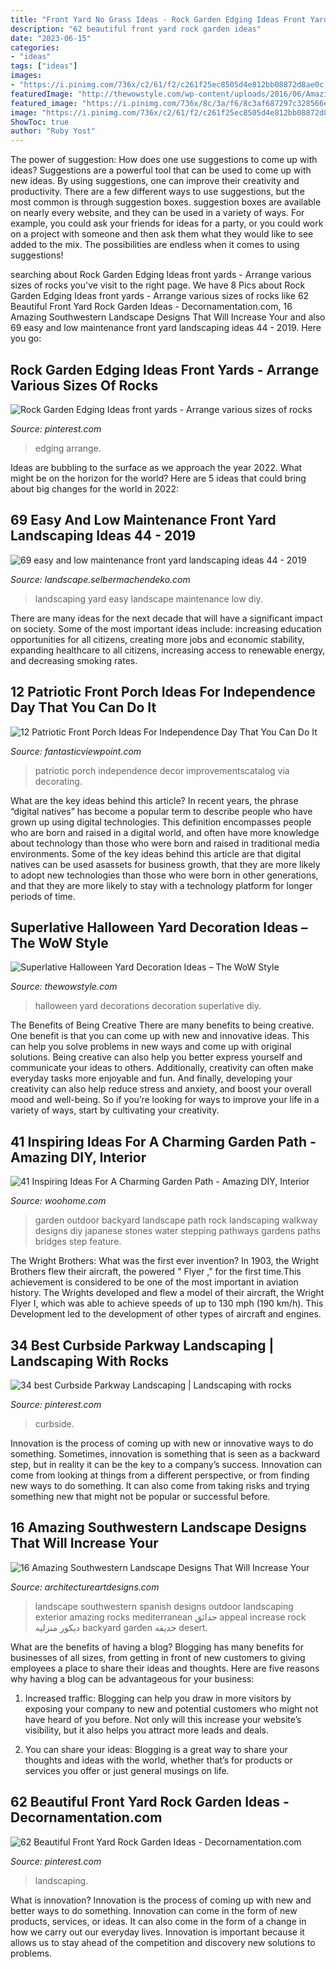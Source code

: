 ```yaml
---
title: "Front Yard No Grass Ideas - Rock Garden Edging Ideas Front Yards"
description: "62 beautiful front yard rock garden ideas"
date: "2023-06-15"
categories:
- "ideas"
tags: ["ideas"]
images:
- "https://i.pinimg.com/736x/c2/61/f2/c261f25ec8505d4e812bb08872d8ae0c.jpg"
featuredImage: "http://thewowstyle.com/wp-content/uploads/2016/06/Amazing-DIY-Halloween-Yard-Decorations.jpg"
featured_image: "https://i.pinimg.com/736x/8c/3a/f6/8c3af687297c328566e17e633538c23e.jpg"
image: "https://i.pinimg.com/736x/c2/61/f2/c261f25ec8505d4e812bb08872d8ae0c.jpg"
ShowToc: true
author: "Ruby Yost"
---
```



The power of suggestion: How does one use suggestions to come up with ideas?
Suggestions are a powerful tool that can be used to come up with new ideas. By using suggestions, one can improve their creativity and productivity. There are a few different ways to use suggestions, but the most common is through suggestion boxes. suggestion boxes are available on nearly every website, and they can be used in a variety of ways. For example, you could ask your friends for ideas for a party, or you could work on a project with someone and then ask them what they would like to see added to the mix. The possibilities are endless when it comes to using suggestions!

	

		
searching about Rock Garden Edging Ideas front yards - Arrange various sizes of rocks you've visit to the right page. We have 8 Pics about Rock Garden Edging Ideas front yards - Arrange various sizes of rocks like 62 Beautiful Front Yard Rock Garden Ideas - Decornamentation.com, 16 Amazing Southwestern Landscape Designs That Will Increase Your and also 69 easy and low maintenance front yard landscaping ideas 44 - 2019. Here you go:
		
    
## Rock Garden Edging Ideas Front Yards - Arrange Various Sizes Of Rocks

<img loading=lazy src="https://i.pinimg.com/736x/8c/3a/f6/8c3af687297c328566e17e633538c23e.jpg" onerror="this.onerror=null;this.src='https://tse4.mm.bing.net/th?id=OIP.aSTadw9V9k273Qfy6VSfwgHaJ3&amp;pid=15.1';" alt="Rock Garden Edging Ideas front yards - Arrange various sizes of rocks">

_Source: pinterest.com_

>edging arrange. 

	

Ideas are bubbling to the surface as we approach the year 2022. What might be on the horizon for the world? Here are 5 ideas that could bring about big changes for the world in 2022:

    
## 69 Easy And Low Maintenance Front Yard Landscaping Ideas 44 - 2019

<img loading=lazy src="http://landscape.selbermachendeko.com/wp-content/uploads/2019/07/69-easy-and-low-maintenance-front-yard-landscaping-ideas-44.jpg" onerror="this.onerror=null;this.src='https://tse1.mm.bing.net/th?id=OIP.CzP5Mg7CvKZI12qoQmpwMQHaNJ&amp;pid=15.1';" alt="69 easy and low maintenance front yard landscaping ideas 44 - 2019">

_Source: landscape.selbermachendeko.com_

>landscaping yard easy landscape maintenance low diy. 

	

There are many ideas for the next decade that will have a significant impact on society. Some of the most important ideas include: increasing education opportunities for all citizens, creating more jobs and economic stability, expanding healthcare to all citizens, increasing access to renewable energy, and decreasing smoking rates.

    
## 12 Patriotic Front Porch Ideas For Independence Day That You Can Do It

<img loading=lazy src="http://www.fantasticviewpoint.com/wp-content/uploads/2016/06/patriotic-garden-decor-634x387.jpg" onerror="this.onerror=null;this.src='https://tse2.mm.bing.net/th?id=OIP.OUS3n31hNc-XJf8lfzI75QHaEh&amp;pid=15.1';" alt="12 Patriotic Front Porch Ideas For Independence Day That You Can Do It">

_Source: fantasticviewpoint.com_

>patriotic porch independence decor improvementscatalog via decorating. 

	

What are the key ideas behind this article?
In recent years, the phrase “digital natives” has become a popular term to describe people who have grown up using digital technologies. This definition encompasses people who are born and raised in a digital world, and often have more knowledge about technology than those who were born and raised in traditional media environments. Some of the key ideas behind this article are that digital natives can be used asassets for business growth, that they are more likely to adopt new technologies than those who were born in other generations, and that they are more likely to stay with a technology platform for longer periods of time.

    
## Superlative Halloween Yard Decoration Ideas – The WoW Style

<img loading=lazy src="http://thewowstyle.com/wp-content/uploads/2016/06/Amazing-DIY-Halloween-Yard-Decorations.jpg" onerror="this.onerror=null;this.src='https://tse1.mm.bing.net/th?id=OIP.vT4odOQRwn-cd_1KyPv8KwHaLd&amp;pid=15.1';" alt="Superlative Halloween Yard Decoration Ideas – The WoW Style">

_Source: thewowstyle.com_

>halloween yard decorations decoration superlative diy. 

	

The Benefits of Being Creative
There are many benefits to being creative. One benefit is that you can come up with new and innovative ideas. This can help you solve problems in new ways and come up with original solutions. Being creative can also help you better express yourself and communicate your ideas to others. Additionally, creativity can often make everyday tasks more enjoyable and fun. And finally, developing your creativity can also help reduce stress and anxiety, and boost your overall mood and well-being. So if you’re looking for ways to improve your life in a variety of ways, start by cultivating your creativity.

    
## 41 Inspiring Ideas For A Charming Garden Path - Amazing DIY, Interior

<img loading=lazy src="http://www.woohome.com/wp-content/uploads/2014/07/garden-walkway-ideas-33.jpg" onerror="this.onerror=null;this.src='https://tse3.mm.bing.net/th?id=OIP.n-OLG910pYqGDAq3mIBqewHaJR&amp;pid=15.1';" alt="41 Inspiring Ideas For A Charming Garden Path - Amazing DIY, Interior">

_Source: woohome.com_

>garden outdoor backyard landscape path rock landscaping walkway designs diy japanese stones water stepping pathways gardens paths bridges step feature. 

	

The Wright Brothers: What was the first ever invention?
In 1903, the Wright Brothers flew their aircraft, the powered " Flyer ," for the first time.This achievement is considered to be one of the most important in aviation history. The Wrights developed and flew a model of their aircraft, the Wright Flyer I, which was able to achieve speeds of up to 130 mph (190 km/h). This Development led to the development of other types of aircraft and engines.

    
## 34 Best Curbside Parkway Landscaping | Landscaping With Rocks

<img loading=lazy src="https://i.pinimg.com/736x/c2/61/f2/c261f25ec8505d4e812bb08872d8ae0c.jpg" onerror="this.onerror=null;this.src='https://tse4.mm.bing.net/th?id=OIP.m-LqwnwCZPCrN2zyKyzlfgHaJ3&amp;pid=15.1';" alt="34 best Curbside Parkway Landscaping | Landscaping with rocks">

_Source: pinterest.com_

>curbside. 

	

Innovation is the process of coming up with new or innovative ways to do something. Sometimes, innovation is something that is seen as a backward step, but in reality it can be the key to a company’s success. Innovation can come from looking at things from a different perspective, or from finding new ways to do something. It can also come from taking risks and trying something new that might not be popular or successful before.

    
## 16 Amazing Southwestern Landscape Designs That Will Increase Your

<img loading=lazy src="http://www.architectureartdesigns.com/wp-content/uploads/2016/04/16-Amazing-Southwestern-Landscape-Designs-That-Will-Increase-Your-Outdoor-Appeal-9.jpg" onerror="this.onerror=null;this.src='https://tse1.mm.bing.net/th?id=OIP.0POYPZkCvS_eej6MgV7v6AHaE7&amp;pid=15.1';" alt="16 Amazing Southwestern Landscape Designs That Will Increase Your">

_Source: architectureartdesigns.com_

>landscape southwestern spanish designs outdoor landscaping exterior amazing rocks mediterranean حدائق appeal increase rock ديكور منزليه backyard garden حديقه desert. 

	

What are the benefits of having a blog?
Blogging has many benefits for businesses of all sizes, from getting in front of new customers to giving employees a place to share their ideas and thoughts. Here are five reasons why having a blog can be advantageous for your business: 
1. Increased traffic: Blogging can help you draw in more visitors by exposing your company to new and potential customers who might not have heard of you before. Not only will this increase your website’s visibility, but it also helps you attract more leads and deals. 

2. You can share your ideas: Blogging is a great way to share your thoughts and ideas with the world, whether that’s for products or services you offer or just general musings on life.

    
## 62 Beautiful Front Yard Rock Garden Ideas - Decornamentation.com

<img loading=lazy src="https://i.pinimg.com/736x/93/90/1e/93901ea15d9f3cdffe5a6fb9799a7c1c.jpg" onerror="this.onerror=null;this.src='https://tse3.mm.bing.net/th?id=OIP.2BALdqT3bhjWIco3J7Sy0wHaJ4&amp;pid=15.1';" alt="62 Beautiful Front Yard Rock Garden Ideas - Decornamentation.com">

_Source: pinterest.com_

>landscaping. 

	

What is innovation?
Innovation is the process of coming up with new and better ways to do something. Innovation can come in the form of new products, services, or ideas. It can also come in the form of a change in how we carry out our everyday lives. Innovation is important because it allows us to stay ahead of the competition and discovery new solutions to problems.


